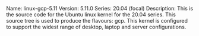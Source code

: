 Name:    linux-gcp-5.11
Version: 5.11.0
Series:  20.04 (focal)
Description:
    This is the source code for the Ubuntu linux kernel for the 20.04 series. This
    source tree is used to produce the flavours: gcp.
    This kernel is configured to support the widest range of desktop, laptop and
    server configurations.
